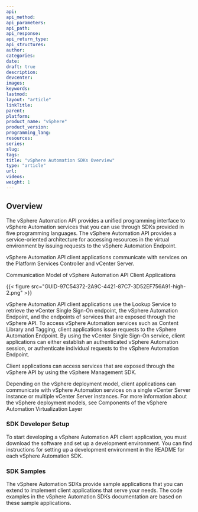 ```yaml
---
api:
api_method:
api_parameters:
api_path:
api_response:
api_return_type:
api_structures:
author:
categories:
date:
draft: true
description:
devcenter:
images:
keywords:
lastmod:
layout: "article"
linkTitle:
parent:
platform:
product_name: "vSphere"
product_version:
programming_lang:
resources:
series:
slug:
tags:
title: "vSphere Automation SDKs Overview"
type: "article"
url:
videos:
weight: 1
---
```

## Overview
The vSphere Automation API provides a unified programming interface to vSphere Automation services that you can use through SDKs provided in five programming languages. The vSphere Automation API provides a service-oriented architecture for accessing resources in the virtual environment by issuing requests to the vSphere Automation Endpoint.

vSphere Automation API client applications communicate with services on the Platform Services Controller and vCenter Server.

Communication Model of vSphere Automation API Client Applications

{{< figure src="GUID-97C54372-2A9C-4421-87C7-3D52EF756A91-high-2.png" >}}

vSphere Automation API client applications use the Lookup Service to retrieve the vCenter Single Sign-On endpoint, the vSphere Automation Endpoint, and the endpoints of services that are exposed through the vSphere API. To access vSphere Automation services such as Content Library and Tagging, client applications issue requests to the vSphere Automation Endpoint. By using the vCenter Single Sign-On service, client applications can either establish an authenticated vSphere Automation session, or authenticate individual requests to the vSphere Automation Endpoint.

Client applications can access services that are exposed through the vSphere API by using the vSphere Management SDK.

Depending on the vSphere deployment model, client applications can communicate with vSphere Automation services on a single vCenter Server instance or multiple vCenter Server instances. For more information about the vSphere deployment models, see Components of the vSphere Automation Virtualization Layer

### SDK Developer Setup
To start developing a vSphere Automation API client application, you must download the software and set up a development environment. You can find instructions for setting up a development environment in the README for each vSphere Automation SDK.

### SDK Samples
The vSphere Automation SDKs provide sample applications that you can extend to implement client applications that serve your needs. The code examples in the vSphere Automation SDKs documentation are based on these sample applications.
